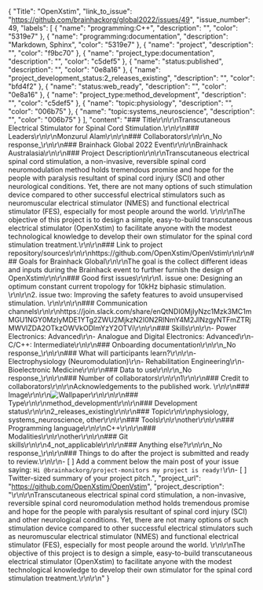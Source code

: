 {
  "Title": "OpenXstim",
  "link_to_issue": "https://github.com/brainhackorg/global2022/issues/49",
  "issue_number": 49,
  "labels": [
    {
      "name": "programming:C++",
      "description": "",
      "color": "5319e7"
    },
    {
      "name": "programming:documentation",
      "description": "Markdown, Sphinx",
      "color": "5319e7"
    },
    {
      "name": "project",
      "description": "",
      "color": "f9bc70"
    },
    {
      "name": "project_type:documentation",
      "description": "",
      "color": "c5def5"
    },
    {
      "name": "status:published",
      "description": "",
      "color": "0e8a16"
    },
    {
      "name": "project_development_status:2_releases_existing",
      "description": "",
      "color": "bfd4f2"
    },
    {
      "name": "status:web_ready",
      "description": "",
      "color": "0e8a16"
    },
    {
      "name": "project_type:method_development",
      "description": "",
      "color": "c5def5"
    },
    {
      "name": "topic:physiology",
      "description": "",
      "color": "006b75"
    },
    {
      "name": "topic:systems_neuroscience",
      "description": "",
      "color": "006b75"
    }
  ],
  "content": "### Title\r\n\r\nTranscutaneous Electrical Stimulator for Spinal Cord Stimulation.\r\n\r\n### Leaders\r\n\r\nMonzurul Alam\r\n\r\n### Collaborators\r\n\r\n_No response_\r\n\r\n### Brainhack Global 2022 Event\r\n\r\nBrainhack Australasia\r\n\r\n### Project Description\r\n\r\nTranscutaneous electrical spinal cord stimulation, a non-invasive, reversible spinal cord neuromodulation method holds tremendous promise and hope for the people with paralysis resultant of spinal cord injury (SCI) and other neurological conditions. Yet, there are not many options of such stimulation device compared to other successful electrical stimulators such as neuromuscular electrical stimulator (NMES) and functional electrical stimulator (FES), especially for most people around the world. \r\n\r\nThe objective of this project is to design a simple, easy-to-build transcutaneous electrical stimulator (OpenXstim) to facilitate anyone with the modest technological knowledge to develop their own stimulator for the spinal cord stimulation treatment.\r\n\r\n### Link to project repository/sources\r\n\r\nhttps://github.com/OpenXstim/OpenVstim\r\n\r\n### Goals for Brainhack Global\r\n\r\nThe goal is the collect different ideas and inputs during the Brainhack event to further furnish the design of OpenXstim\r\n\r\n### Good first issues\r\n\r\n1. issue one: Designing an optimum constant current tropology for 10kHz biphasic stimulation. \r\n\r\n2. issue two: Improving the safety features to avoid unsupervised stimulation. \r\n\r\n\r\n### Communication channels\r\n\r\nhttps://join.slack.com/share/enQtNDI0MjIyNzc1Mzk3MC1mMGU1NGY0MzIyMDE1YTg2ZWU2MjkzN2I0N2RlNmY4M2JlNzgyNTFmZTRjMWVlZDA2OTkzOWVkODlmYzY2OTVi\r\n\r\n### Skills\r\n\r\n- Power Electronics: Advanced\r\n- Analogue and Digital Electronics: Advanced\r\n- C/C++: Intermediate\r\n\r\n### Onboarding documentation\r\n\r\n_No response_\r\n\r\n### What will participants learn?\r\n\r\n- Electrophysiology (Neuromodulation)\r\n- Rehabilitation Engineering\r\n- Bioelectronic Medicine\r\n\r\n### Data to use\r\n\r\n_No response_\r\n\r\n### Number of collaborators\r\n\r\n1\r\n\r\n### Credit to collaborators\r\n\r\nAcknowledgements to the published work. \r\n\r\n### Image\r\n\r\n![Wallpaper](https://user-images.githubusercontent.com/109132792/196593681-4f6cc15a-1c59-4255-aee6-305fd1c8faf0.jpeg)\r\n\r\n\r\n### Type\r\n\r\nmethod_development\r\n\r\n### Development status\r\n\r\n2_releases_existing\r\n\r\n### Topic\r\n\r\nphysiology, systems_neuroscience, other\r\n\r\n### Tools\r\n\r\nother\r\n\r\n### Programming language\r\n\r\nC++\r\n\r\n### Modalities\r\n\r\nother\r\n\r\n### Git skills\r\n\r\n4_not_applicable\r\n\r\n### Anything else?\r\n\r\n_No response_\r\n\r\n### Things to do after the project is submitted and ready to review.\r\n\r\n- [ ] Add a comment below the main post of your issue saying: `Hi @brainhackorg/project-monitors my project is ready!`\r\n- [ ] Twitter-sized summary of your project pitch.",
  "project_url": "https://github.com/OpenXstim/OpenVstim",
  "project_description": "\r\n\r\nTranscutaneous electrical spinal cord stimulation, a non-invasive, reversible spinal cord neuromodulation method holds tremendous promise and hope for the people with paralysis resultant of spinal cord injury (SCI) and other neurological conditions. Yet, there are not many options of such stimulation device compared to other successful electrical stimulators such as neuromuscular electrical stimulator (NMES) and functional electrical stimulator (FES), especially for most people around the world. \r\n\r\nThe objective of this project is to design a simple, easy-to-build transcutaneous electrical stimulator (OpenXstim) to facilitate anyone with the modest technological knowledge to develop their own stimulator for the spinal cord stimulation treatment.\r\n\r\n"
}
